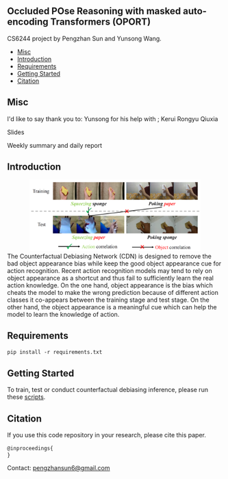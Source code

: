 ## Occluded POse Reasoning with masked auto-encoding Transformers (OPORT)

CS6244 project by Pengzhan Sun and Yunsong Wang. 

- [Misc](#misc)
- [Introduction](#introduction)
- [Requirements](#requirements)
- [Getting Started](#getting-started)
- [Citation](#citation)

## Misc

I'd like to say thank you to:
Yunsong for his help with ;
Kerui
Rongyu
Qiuxia

Slides

Weekly summary and daily report


## Introduction

<div align=center><img width = '400' src ="https://github.com/pengzhansun/CF-CAR/blob/main/demo_images/setting_car.png"/></div>
The Counterfactual Debiasing Network (CDN) is designed to remove the bad object appearance bias while keep the good object appearance cue for action recognition. Recent action recognition models may tend to rely on object appearance as a shortcut and thus fail to sufficiently learn the real action knowledge. On the one hand, object appearance is the bias which cheats the model to make the wrong prediction because of different action classes it co-appears between the training stage and test stage. On the other hand, the object appearance is a meaningful cue which can help the model to learn the knowledge of action.

## Requirements
```
pip install -r requirements.txt
```

## Getting Started
To train, test or conduct counterfactual debiasing inference, please run these [scripts](https://github.com/pengzhansun/CF-CAR/tree/main/scripts).

## Citation
If you use this code repository in your research, please cite this paper.

```
@inproceedings{
}
```

Contact: pengzhansun6@gmail.com
